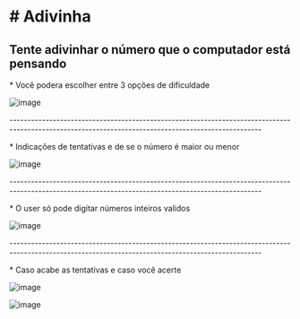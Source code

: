 <h1># Adivinha</h1>
<h2>Tente adivinhar o número que o computador está pensando</h2>

<p>* Você podera escolher entre 3 opções de dificuldade</p>

![image](https://user-images.githubusercontent.com/103343154/163421113-4df50ff6-74f5-4a0b-8a65-9c92d9495ffc.png)
<p>----------------------------------------------------------------------------------------------------------------------------------------------------</p>

<p>* Indicações de tentativas e de se o número é maior ou menor</p>

![image](https://user-images.githubusercontent.com/103343154/163421425-f0d9c8d9-1562-4351-b5f0-c02c02173797.png)
<p>----------------------------------------------------------------------------------------------------------------------------------------------------</p>

<p>* O user só pode digitar números inteiros validos</p>

![image](https://user-images.githubusercontent.com/103343154/163421728-85e4cfb7-d9ef-4739-b3ff-715549c9487b.png)
<p>----------------------------------------------------------------------------------------------------------------------------------------------------</p>

<p>* Caso acabe as tentativas e caso você acerte</p>

![image](https://user-images.githubusercontent.com/103343154/163422647-135cf79c-32a5-4d81-b2bc-a09e40b49d64.png)

![image](https://user-images.githubusercontent.com/103343154/163422565-eb3a3810-dcbe-43bc-8091-d29ae9ff808d.png)


